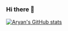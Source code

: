 ### Hi there 👋
[![Aryan's GitHub stats](https://github-readme-stats.vercel.app/api?username=aesthicethics)](https://github.com/anuraghazra/github-readme-stats)

<!--
**AesthicEthics/AesthicEthics** is a ✨ _special_ ✨ repository because its `README.md` (this file) appears on your GitHub profile.

Here are some ideas to get you started:

- 🔭 I’m currently working on ...
- 🌱 I’m currently learning ...
- 👯 I’m looking to collaborate on ...
- 🤔 I’m looking for help with ...
- 💬 Ask me about ...
- 📫 How to reach me: ...
- 😄 Pronouns: ...
- ⚡ Fun fact: ...
-->
